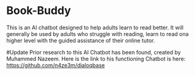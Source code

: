 # Book-Buddy
This is an AI chatbot designed to help adults learn to read better. It will generally be used by adults who struggle with reading, learn to read ona higher level with the guided assistance of their online tutor.


#Update
Prior research to this AI Chatbot has been found, created by Muhammed Nazeem. Here is the link to his functioning Chatbot is here: https://github.com/n4ze3m/dialoqbase
